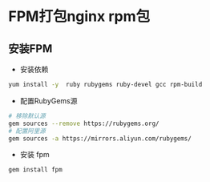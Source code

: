 # FPM打包nginx rpm包

## 安装FPM <a href="#an-zhuang-fpm" id="an-zhuang-fpm"></a>

* 安装依赖

```bash
yum install -y  ruby rubygems ruby-devel gcc rpm-build
```

* 配置RubyGems源

```bash
# 移除默认源
gem sources --remove https://rubygems.org/
# 配置阿里源
gem sources -a https://mirrors.aliyun.com/rubygems/
```

* 安装 fpm

```bash
gem install fpm
```

